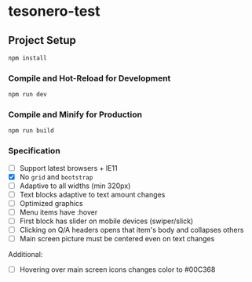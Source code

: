 # tesonero-test


## Project Setup

```sh
npm install
```

### Compile and Hot-Reload for Development

```sh
npm run dev
```

### Compile and Minify for Production

```sh
npm run build
```

### Specification

- [ ] Support latest browsers + IE11
- [X] No `grid` and `bootstrap`
- [ ] Adaptive to all widths (min 320px)
- [ ] Text blocks adaptive to text amount changes
- [ ] Optimized graphics
- [ ] Menu items have :hover
- [ ] First block has slider on mobile devices (swiper/slick)
- [ ] Clicking on Q/A headers opens that item's body and collapses others
- [ ] Main screen picture must be centered even on text changes

Additional:

- [ ] Hovering over main screen icons changes color to #00C368
